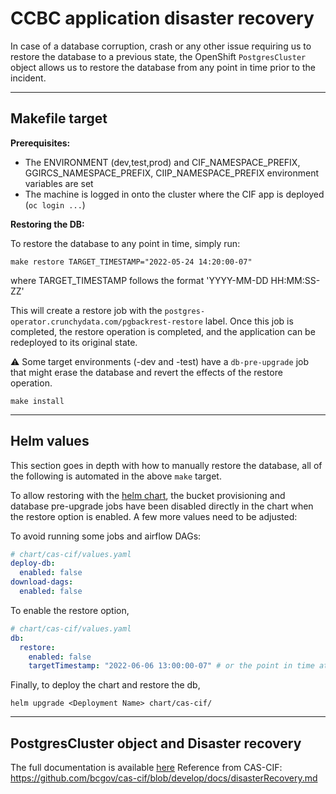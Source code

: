 # CCBC application disaster recovery

In case of a database corruption, crash or any other issue requiring us to restore the database to a previous state, the OpenShift `PostgresCluster` object allows us to restore the database from any point in time prior to the incident.

---

## Makefile target

**Prerequisites:**

- The ENVIRONMENT (dev,test,prod) and CIF_NAMESPACE_PREFIX, GGIRCS_NAMESPACE_PREFIX, CIIP_NAMESPACE_PREFIX environment variables are set
- The machine is logged in onto the cluster where the CIF app is deployed (`oc login ...`)

**Restoring the DB:**

To restore the database to any point in time, simply run:

```
make restore TARGET_TIMESTAMP="2022-05-24 14:20:00-07"
```

where TARGET_TIMESTAMP follows the format 'YYYY-MM-DD HH:MM:SS-ZZ'

This will create a restore job with the `postgres-operator.crunchydata.com/pgbackrest-restore` label.
Once this job is completed, the restore operation is completed, and the application can be redeployed to its original state.

:warning: Some target environments (-dev and -test) have a `db-pre-upgrade` job that might erase the database and revert the effects of the restore operation.

```
make install
```

---

## Helm values

This section goes in depth with how to manually restore the database, all of the following is automated in the above `make` target.

To allow restoring with the [helm chart](https://github.com/bcgov/cas-cif/tree/develop/chart/cas-cif), the bucket provisioning and database pre-upgrade jobs have been disabled directly in the chart when the restore option is enabled.
A few more values need to be adjusted:

To avoid running some jobs and airflow DAGs:

```yaml
# chart/cas-cif/values.yaml
deploy-db:
  enabled: false
download-dags:
  enabled: false
```

To enable the restore option,

```yaml
# chart/cas-cif/values.yaml
db:
  restore:
    enabled: false
    targetTimestamp: "2022-06-06 13:00:00-07" # or the point in time at which to restore
```

Finally, to deploy the chart and restore the db,

```
helm upgrade <Deployment Name> chart/cas-cif/
```

---

## PostgresCluster object and Disaster recovery

The full documentation is available [here](https://access.crunchydata.com/documentation/postgres-operator/v5/tutorial/disaster-recovery/)
Reference from CAS-CIF:
https://github.com/bcgov/cas-cif/blob/develop/docs/disasterRecovery.md